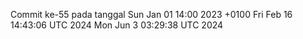 Commit ke-55 pada tanggal Sun Jan 01 14:00 2023 +0100
Fri Feb 16 14:43:06 UTC 2024
Mon Jun  3 03:29:38 UTC 2024
